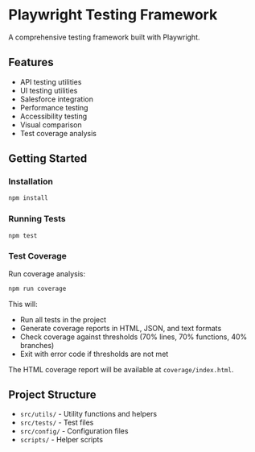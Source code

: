 <!-- Source: /Users/mzahirudeen/playwright-framework/README.md -->

# Playwright Testing Framework

A comprehensive testing framework built with Playwright.

## Features

- API testing utilities
- UI testing utilities
- Salesforce integration
- Performance testing
- Accessibility testing
- Visual comparison
- Test coverage analysis

## Getting Started

### Installation

```bash
npm install
```

### Running Tests

```bash
npm test
```

### Test Coverage

Run coverage analysis:

```bash
npm run coverage
```

This will:
- Run all tests in the project
- Generate coverage reports in HTML, JSON, and text formats
- Check coverage against thresholds (70% lines, 70% functions, 40% branches)
- Exit with error code if thresholds are not met

The HTML coverage report will be available at `coverage/index.html`.

## Project Structure

- `src/utils/` - Utility functions and helpers
- `src/tests/` - Test files
- `src/config/` - Configuration files
- `scripts/` - Helper scripts